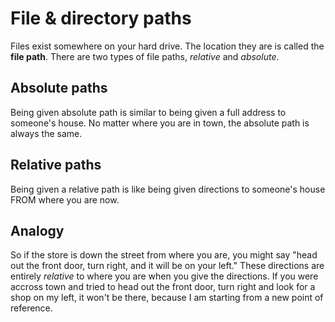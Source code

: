 # File & directory paths
Files exist somewhere on your hard drive. The location they are is called the **file path**. There are two types of file paths, *relative* and *absolute*.

## Absolute paths
Being given absolute path is similar to being given a full address to someone's house. No matter where you are in town, the absolute path is always the same.

## Relative paths
Being given a relative path is like being given directions to someone's house FROM where you are now.

## Analogy 
So if the store is down the street from where you are, you might say "head out the front door, turn right, and it will be on your left." These directions are entirely *relative* to where you are when you give the directions. If you were accross town and tried to head out the front door, turn right and look for a shop on my left, it won't be there, because I am starting from a new point of reference.